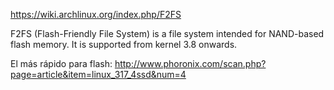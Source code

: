 https://wiki.archlinux.org/index.php/F2FS

F2FS (Flash-Friendly File System) is a file system intended for NAND-based flash memory. It is supported from kernel 3.8 onwards.

El más rápido para flash: http://www.phoronix.com/scan.php?page=article&item=linux_317_4ssd&num=4
